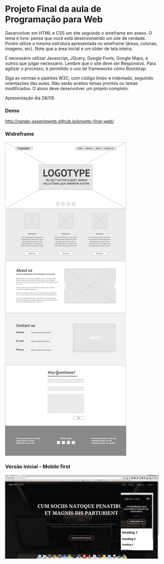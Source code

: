 # Projeto Final da aula de Programação para Web

Desenvolver em HTML e CSS um site seguindo o wireframe em anexo. O tema é livre: pense que você está desenvolvendo um site de verdade. Porém utilize a mesma estrutura apresentada no wireframe (áreas, colunas, imagens, etc). Note que a área inicial é um slider de tela inteira.

É necessário utilizar Javascript, JQuery, Google Fonts, Google Maps, e outros que julgar necessário. Lembre que o site deve ser Responsivo. Para agilizar o processo, é permitido o uso de frameworks como Bootstrap.

Siga as normas e padrões W3C, com código limpo e indentado, seguindo orientações das aulas. Não serão aceitos temas prontos ou temas modificados. O aluno deve desenvolver um projeto completo.

Apresentação dia 28/09.

### Demo

http://nando-experiments.github.io/projeto-final-web/

### Widreframe

![](wireframe.jpg)

### Versão inicial - Mobile first

![](versao-inicial.png)
